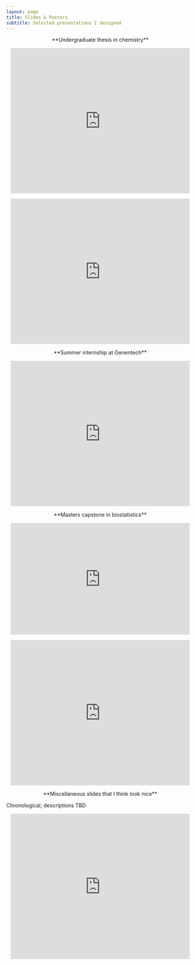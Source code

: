 ```yaml
---
layout: page
title: Slides & Posters
subtitle: Selected presentations I designed
---
```


<p align="center">**Undergraduate thesis in chemistry**</p>

<p align="center"><iframe src="https://docs.google.com/presentation/d/e/2PACX-1vR_fDqgnZD9OoeT1aRZeYKKRklisc_1M_iSNHRKaaxhnu262RNA_i8hDNI9V7JIyA/embed?start=false&loop=false&delayms=3000" frameborder="0" width="480" height="389" allowfullscreen="true" mozallowfullscreen="true" webkitallowfullscreen="true"></iframe></p>

<p align="center"><iframe src="https://docs.google.com/presentation/d/e/2PACX-1vS0cXXKP0RNJxiqjh2UoJehY4j53WZDiGmvjKKJe0K1uKJzxEBBCDBHQUK94RSEHw/embed?start=false&loop=false&delayms=3000" frameborder="0" width="480" height="389" allowfullscreen="true" mozallowfullscreen="true" webkitallowfullscreen="true"></iframe></p>

<p align="center">**Summer internship at Genentech**</p>

<p align="center"><iframe src="https://docs.google.com/presentation/d/e/2PACX-1vS-yC2G1su_JtuN0A1dHdpMEOTz8QcBQ-As2PzLnNPDoKfEXLVF1lwyIYaOEj-GLg/embed?start=false&loop=false&delayms=3000" frameborder="0" width="480" height="389" allowfullscreen="true" mozallowfullscreen="true" webkitallowfullscreen="true"></iframe></p>

<p align="center">**Masters capstone in biostatistics**</p>

<p align="center"><iframe src="https://docs.google.com/presentation/d/e/2PACX-1vR-kn_n_o04Qgv_QtYIzunOJC6nSOrw3yRYzYWnepATJsK8qCvjJd0w75D5U4CKuw/embed?start=false&loop=false&delayms=3000" frameborder="0" width="480" height="299" allowfullscreen="true" mozallowfullscreen="true" webkitallowfullscreen="true"></iframe></p>

<p align="center"><iframe src="https://docs.google.com/presentation/d/e/2PACX-1vQEzO6Y38p8uJU5rUI_xodFiIqpgSob3CcOMQv6GdzQM5D_nKv92caUnqqCBRK0bQ/embed?start=false&loop=false&delayms=3000" frameborder="0" width="480" height="389" allowfullscreen="true" mozallowfullscreen="true" webkitallowfullscreen="true"></iframe></p>

<p align="center">**Miscellaneous slides that I think look nice**</p>

Chronological; descriptions TBD

<p align="center"><iframe src="https://docs.google.com/presentation/d/e/2PACX-1vQfBEzWhgCwOH1ipmf5j0P1F3keQ38sg5E6ZoZ9lc4WbdQ67nyIaAxCTr-ZFde-aAjZpAVTFomDdzni/embed?start=false&loop=false&delayms=3000" frameborder="0" width="480" height="389" allowfullscreen="true" mozallowfullscreen="true" webkitallowfullscreen="true"></iframe></p>